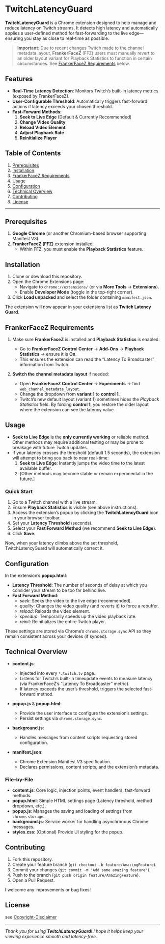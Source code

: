 # TwitchLatencyGuard

**TwitchLatencyGuard** is a Chrome extension designed to help manage and reduce latency on Twitch streams. It detects high latency and automatically applies a user-defined method for fast-forwarding to the live edge—ensuring you stay as close to real-time as possible.

> **Important**: Due to recent changes Twitch made to the channel metadata layout, **FrankerFaceZ** (FFZ) users must manually revert to an older layout variant for Playback Statistics to function in certain circumstances. See [FrankerFaceZ Requirements](#frankerfacez-requirements) below.

## Features

- **Real-Time Latency Detection**: Monitors Twitch’s built-in latency metrics (exposed by FrankerFaceZ).
- **User-Configurable Threshold**: Automatically triggers fast-forward actions if latency exceeds your chosen threshold.
- **Fast-Forward Methods**:
  1. **Seek to Live Edge** (Default & Currently Recommended)
  2. **Change Video Quality**
  3. **Reload Video Element**
  4. **Adjust Playback Rate**
  5. **Reinitialize Player**  

## Table of Contents

1. [Prerequisites](#prerequisites)  
2. [Installation](#installation)  
3. [FrankerFaceZ Requirements](#frankerfacez-requirements)  
4. [Usage](#usage)  
5. [Configuration](#configuration)  
6. [Technical Overview](#technical-overview)  
7. [Contributing](#contributing)  
8. [License](#license)  

---

## Prerequisites

1. **Google Chrome** (or another Chromium-based browser supporting Manifest V3).
2. **FrankerFaceZ (FFZ)** extension installed.  
   - Within FFZ, you must enable the **Playback Statistics** feature.

## Installation

1. Clone or download this repository.
2. Open the Chrome Extensions page:
   - Navigate to `chrome://extensions/` (or via **More Tools** → **Extensions**).
   - Enable **Developer Mode** (toggle in the top-right corner).
3. Click **Load unpacked** and select the folder containing `manifest.json`.

The extension will now appear in your extensions list as **Twitch Latency Guard**.

## FrankerFaceZ Requirements

1. Make sure **FrankerFaceZ** is installed and **Playback Statistics** is enabled:
   - Go to **FrankerFaceZ Control Center** → **Add-Ons** → **Playback Statistics** → ensure it is **On**.
   - This ensures the extension can read the “Latency To Broadcaster” information from Twitch.

2. **Switch the channel metadata layout** if needed:
   - Open **FrankerFaceZ Control Center** → **Experiments** → find `web_channel_metadata_layout`.
   - Change the dropdown from **variant 1** to **control 1**.
   - Twitch’s new default layout (variant 1) sometimes hides the *Playback Statistics* field. By forcing **control 1**, you restore the older layout where the extension can see the latency value.

## Usage

- **Seek to Live Edge** is the **only currently working** or reliable method. Other methods may require additional testing or may be prone to breakage with future Twitch updates.
- If your latency crosses the threshold (default 1.5 seconds), the extension will attempt to bring you back to near real-time:
  1. **Seek to Live Edge**: Instantly jumps the video time to the latest available buffer.
  2. [Other methods may become stable or remain experimental in the future.]

### Quick Start

1. Go to a Twitch channel with a live stream.
2. Ensure **Playback Statistics** is visible (see above instructions).
3. Access the extension’s popup by clicking the **TwitchLatencyGuard** icon in your browser toolbar.
4. Set your **Latency Threshold** (seconds).
5. Select your **Fast Forward Method** (we recommend **Seek to Live Edge**).
6. Click **Save**.

Now, when your latency climbs above the set threshold, TwitchLatencyGuard will automatically correct it.

## Configuration

In the extension’s **popup.html**:

- **Latency Threshold**: The number of seconds of delay at which you consider your stream to be too far behind live.
- **Fast Forward Method**:  
  - *seek*: Seeks the video to the live edge (recommended).
  - *quality*: Changes the video quality (and reverts it) to force a rebuffer.
  - *reload*: Reloads the video element.
  - *speedup*: Temporarily speeds up the video playback rate.
  - *reinit*: Reinitializes the entire Twitch player.

These settings are stored via Chrome’s `chrome.storage.sync` API so they remain consistent across your devices (if synced).

## Technical Overview

- **content.js**:  
  - Injected into every `*.twitch.tv` page.  
  - Listens for Twitch’s built-in timeupdate events to measure latency (via FrankerFaceZ’s “Latency To Broadcaster” metric).
  - If latency exceeds the user’s threshold, triggers the selected fast-forward method.

- **popup.js** & **popup.html**:  
  - Provide the user interface to configure the extension’s settings.
  - Persist settings via `chrome.storage.sync`.

- **background.js**:  
  - Handles messages from content scripts requesting stored configuration.

- **manifest.json**:  
  - Chrome Extension Manifest V3 specification.
  - Declares permissions, content scripts, and the extension’s metadata.

### File-by-File

- **content.js**: Core logic, injection points, event handlers, fast-forward methods.
- **popup.html**: Simple HTML settings page (Latency threshold, method dropdown, etc.).
- **popup.js**: Manages the saving and loading of settings from `chrome.storage`.
- **background.js**: Service worker for handling asynchronous Chrome messages.
- **styles.css**: (Optional) Provide UI styling for the popup.

## Contributing

1. Fork this repository.
2. Create your feature branch (`git checkout -b feature/AmazingFeature`).
3. Commit your changes (`git commit -m 'Add some amazing feature'`).
4. Push to the branch (`git push origin feature/AmazingFeature`).
5. Open a Pull Request.

I welcome any improvements or bug fixes!

## License
see [Copyright-Disclaimer](Copyright-Disclaimer.md)

---

*Thank you for using **TwitchLatencyGuard**! I hope it helps keep your viewing experience smooth and latency-free.*